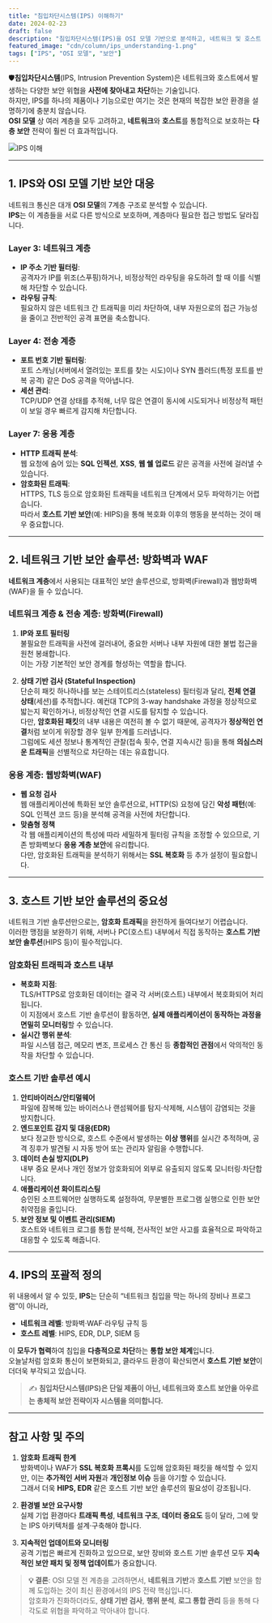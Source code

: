 ```yaml
---
title: "침입차단시스템(IPS) 이해하기"
date: 2024-02-23
draft: false
description: "침입차단시스템(IPS)을 OSI 모델 기반으로 분석하고, 네트워크 및 호스트 보안의 포괄적 전략으로 이해합니다."
featured_image: "cdn/column/ips_understanding-1.png"
tags: ["IPS", "OSI 모델", "보안"]
---
```


🛡️**침입차단시스템**(IPS, Intrusion Prevention System)은 네트워크와 호스트에서 발생하는 다양한 보안 위협을 **사전에 찾아내고 차단**하는 기술입니다.  
하지만, IPS를 하나의 제품이나 기능으로만 여기는 것은 현재의 복잡한 보안 환경을 설명하기에 충분치 않습니다.  
**OSI 모델** 상 여러 계층을 모두 고려하고, **네트워크**와 **호스트**를 통합적으로 보호하는 **다층 보안** 전략이 훨씬 더 효과적입니다.

![IPS 이해](https://blog.plura.io/cdn/column/ips_understanding-1.png)

<!--more-->

---

## 1. IPS와 OSI 모델 기반 보안 대응
네트워크 통신은 대개 **OSI 모델**의 7계층 구조로 분석할 수 있습니다.  
**IPS**는 이 계층들을 서로 다른 방식으로 보호하며, 계층마다 필요한 접근 방법도 달라집니다.

### Layer 3: 네트워크 계층
- **IP 주소 기반 필터링**:  
  공격자가 IP를 위조(스푸핑)하거나, 비정상적인 라우팅을 유도하려 할 때 이를 식별해 차단할 수 있습니다.
- **라우팅 규칙**:  
  필요하지 않은 네트워크 간 트래픽을 미리 차단하여, 내부 자원으로의 접근 가능성을 줄이고 전반적인 공격 표면을 축소합니다.

### Layer 4: 전송 계층
- **포트 번호 기반 필터링**:  
  포트 스캐닝(서버에서 열려있는 포트를 찾는 시도)이나 SYN 플러드(특정 포트를 반복 공격) 같은 DoS 공격을 막아냅니다.
- **세션 관리**:  
  TCP/UDP 연결 상태를 추적해, 너무 많은 연결이 동시에 시도되거나 비정상적 패턴이 보일 경우 빠르게 감지해 차단합니다.

### Layer 7: 응용 계층
- **HTTP 트래픽 분석**:  
  웹 요청에 숨어 있는 **SQL 인젝션**, **XSS**, **웹 쉘 업로드** 같은 공격을 사전에 걸러낼 수 있습니다.
- **암호화된 트래픽**:  
  HTTPS, TLS 등으로 암호화된 트래픽을 네트워크 단계에서 모두 파악하기는 어렵습니다.  
  따라서 **호스트 기반 보안**(예: HIPS)을 통해 복호화 이후의 행동을 분석하는 것이 매우 중요합니다.

---

## 2. 네트워크 기반 보안 솔루션: 방화벽과 WAF
**네트워크 계층**에서 사용되는 대표적인 보안 솔루션으로, 방화벽(Firewall)과 웹방화벽(WAF)을 들 수 있습니다.

### 네트워크 계층 & 전송 계층: 방화벽(Firewall)
1. **IP와 포트 필터링**  
   불필요한 트래픽을 사전에 걸러내어, 중요한 서버나 내부 자원에 대한 불법 접근을 원천 봉쇄합니다.  
   이는 가장 기본적인 보안 경계를 형성하는 역할을 합니다.

2. **상태 기반 검사 (Stateful Inspection)**  
   단순히 패킷 하나하나를 보는 스테이트리스(stateless) 필터링과 달리, **전체 연결 상태**(세션)를 추적합니다. 예컨대 TCP의 3-way handshake 과정을 정상적으로 밟는지 확인하거나, 비정상적인 연결 시도를 탐지할 수 있습니다.  
   다만, **암호화된 패킷**의 내부 내용은 여전히 볼 수 없기 때문에, 공격자가 **정상적인 연결**처럼 보이게 위장할 경우 일부 한계를 드러냅니다.  
   그럼에도 세션 정보나 통계적인 관찰(접속 횟수, 연결 지속시간 등)을 통해 **의심스러운 트래픽**을 선별적으로 차단하는 데는 유효합니다.  

### 응용 계층: 웹방화벽(WAF)
- **웹 요청 검사**  
  웹 애플리케이션에 특화된 보안 솔루션으로, HTTP(S) 요청에 담긴 **악성 패턴**(예: SQL 인젝션 코드 등)을 분석해 공격을 사전에 차단합니다.  
- **맞춤형 정책**  
  각 웹 애플리케이션의 특성에 따라 세밀하게 필터링 규칙을 조정할 수 있으므로, 기존 방화벽보다 **응용 계층 보안**에 유리합니다.  
  다만, 암호화된 트래픽을 분석하기 위해서는 **SSL 복호화** 등 추가 설정이 필요합니다.

---

## 3. 호스트 기반 보안 솔루션의 중요성
네트워크 기반 솔루션만으로는, **암호화 트래픽**을 완전하게 들여다보기 어렵습니다.  
이러한 맹점을 보완하기 위해, 서버나 PC(호스트) 내부에서 직접 동작하는 **호스트 기반 보안 솔루션**(HIPS 등)이 필수적입니다.

### 암호화된 트래픽과 호스트 내부
- **복호화 지점**:  
  TLS/HTTPS로 암호화된 데이터는 결국 각 서버(호스트) 내부에서 복호화되어 처리됩니다.  
  이 지점에서 호스트 기반 솔루션이 활동하면, **실제 애플리케이션이 동작하는 과정을 면밀히 모니터링**할 수 있습니다.
- **실시간 행위 분석**:  
  파일 시스템 접근, 메모리 변조, 프로세스 간 통신 등 **종합적인 관점**에서 악의적인 동작을 차단할 수 있습니다.

### 호스트 기반 솔루션 예시
1. **안티바이러스/안티멀웨어**  
   파일에 잠복해 있는 바이러스나 랜섬웨어를 탐지·삭제해, 시스템이 감염되는 것을 방지합니다.  
2. **엔드포인트 감지 및 대응(EDR)**  
   보다 정교한 방식으로, 호스트 수준에서 발생하는 **이상 행위**를 실시간 추적하며, 공격 징후가 발견될 시 자동 방어 또는 관리자 알림을 수행합니다.  
3. **데이터 손실 방지(DLP)**  
   내부 중요 문서나 개인 정보가 암호화되어 외부로 유출되지 않도록 모니터링·차단합니다.  
4. **애플리케이션 화이트리스팅**  
   승인된 소프트웨어만 실행하도록 설정하여, 무분별한 프로그램 실행으로 인한 보안 취약점을 줄입니다.  
5. **보안 정보 및 이벤트 관리(SIEM)**  
   호스트와 네트워크 로그를 통합 분석해, 전사적인 보안 사고를 효율적으로 파악하고 대응할 수 있도록 해줍니다.

---

## 4. IPS의 포괄적 정의
위 내용에서 알 수 있듯, **IPS**는 단순히 “네트워크 침입을 막는 하나의 장비나 프로그램”이 아니라,  
- **네트워크 레벨**: 방화벽·WAF·라우팅 규칙 등  
- **호스트 레벨**: HIPS, EDR, DLP, SIEM 등  

이 **모두가 협력**하여 침입을 **다층적으로 차단**하는 **통합 보안 체계**입니다.  
오늘날처럼 암호화 통신이 보편화되고, 클라우드 환경이 확산되면서 **호스트 기반 보안**이 더더욱 부각되고 있습니다.

> ✍️ **침입차단시스템(IPS)은 단일 제품이 아닌, 네트워크와 호스트 보안을 아우르는 총체적 보안 전략이자 시스템을 의미합니다.**

---

## 참고 사항 및 주의
1. **암호화 트래픽 한계**  
   방화벽이나 WAF가 **SSL 복호화 프록시**를 도입해 암호화된 패킷을 해석할 수 있지만, 이는 **추가적인 서버 자원**과 **개인정보 이슈** 등을 야기할 수 있습니다.  
   그래서 더욱 **HIPS, EDR** 같은 호스트 기반 보안 솔루션의 필요성이 강조됩니다.

2. **환경별 보안 요구사항**  
   실제 기업 환경마다 **트래픽 특성**, **네트워크 구조**, **데이터 중요도** 등이 달라, 그에 맞는 IPS 아키텍처를 설계·구축해야 합니다.

3. **지속적인 업데이트와 모니터링**  
   공격 기법은 빠르게 진화하고 있으므로, 보안 장비와 호스트 기반 솔루션 모두 **지속적인 보안 패치 및 정책 업데이트**가 중요합니다.

> **💡 결론**: OSI 모델 전 계층을 고려하면서, **네트워크 기반**과 **호스트 기반** 보안을 함께 도입하는 것이 최신 환경에서의 IPS 전략 핵심입니다.  
> 암호화가 진화하더라도, **상태 기반 검사**, **행위 분석**, **로그 통합 관리** 등을 통해 다각도로 위협을 파악하고 막아내야 합니다.
